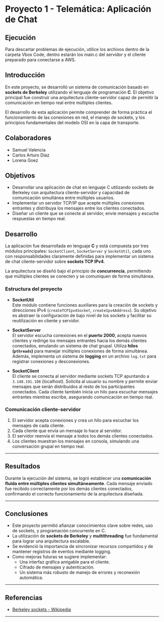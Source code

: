 # Proyecto 1 - Telemática: Aplicación de Chat

## Ejecución
Para descartar problemas de ejecución, utilice los archivos dentro de la carpeta Vbox Code, dentro estarán los main.c del servidor y el cliente preparado para conectarse a AWS.

## Introducción

En este proyecto, se desarrolló un sistema de comunicación basado en **sockets de Berkeley** utilizando el lenguaje de programación **C**. El objetivo principal fue construir una arquitectura cliente-servidor capaz de permitir la comunicación en tiempo real entre múltiples clientes.

El desarrollo de esta aplicación permite comprender de forma práctica el funcionamiento de las conexiones en red, el manejo de sockets, y los principios fundamentales del modelo OSI en la capa de transporte.

## Colaboradores

- Samuel Valencia  
- Carlos Arturo Díaz  
- Lorena Goez  

## Objetivos

- Desarrollar una aplicación de chat en lenguaje C utilizando sockets de Berkeley con arquitectura cliente-servidor y capacidad de comunicación simultánea entre múltiples usuarios.
- Implementar un servidor TCP/IP que acepte múltiples conexiones entrantes y distribuya los mensajes entre los clientes conectados.
- Diseñar un cliente que se conecte al servidor, envíe mensajes y escuche respuestas en tiempo real.

## Desarrollo

La aplicación fue desarrollada en lenguaje **C** y está compuesta por tres módulos principales: `SocketClient`, `SocketServer` y `SocketUtil`, cada uno con responsabilidades claramente definidas para implementar un sistema de chat cliente-servidor sobre **sockets TCP IPv4**.

La arquitectura se diseñó bajo el principio de **concurrencia**, permitiendo que múltiples clientes se conecten y se comuniquen de forma simultánea.

### Estructura del proyecto

- **SocketUtil**  
  Este módulo contiene funciones auxiliares para la creación de sockets y direcciones IPv4 (`createTCPIpv4Socket`, `createIpv4Address`). Su objetivo es abstraer la configuración de bajo nivel de los sockets y facilitar su reutilización en cliente y servidor.

- **SocketServer**  
  El servidor escucha conexiones en el **puerto 2000**, acepta nuevos clientes y redirige los mensajes entrantes hacia los demás clientes conectados, emulando un sistema de chat grupal. Utiliza **hilos (`pthreads`)** para manejar múltiples conexiones de forma simultánea. Además, implementa un sistema de **logging** en un archivo `log.txt` para registrar conexiones y desconexiones.

- **SocketClient**  
  El cliente se conecta al servidor mediante sockets TCP apuntando a `3.148.191.108` (localhost). Solicita al usuario su nombre y permite enviar mensajes que serán distribuidos al resto de los participantes conectados. Cada cliente también inicia un hilo para escuchar mensajes entrantes mientras escribe, asegurando comunicación en tiempo real.

### Comunicación cliente-servidor

1. El servidor acepta conexiones y crea un hilo para escuchar los mensajes de cada cliente.
2. Cada cliente que envía un mensaje lo hace al servidor.
3. El servidor reenvía el mensaje a todos los demás clientes conectados.
4. Los clientes muestran los mensajes en consola, simulando una conversación grupal en tiempo real.

---

## Resultados

Durante la ejecución del sistema, se logró establecer una **comunicación fluida entre múltiples clientes simultáneamente**. Cada mensaje enviado fue recibido correctamente por los demás clientes conectados, confirmando el correcto funcionamiento de la arquitectura diseñada.

---

## Conclusiones

- Este proyecto permitió afianzar conocimientos clave sobre redes, uso de sockets, y programación concurrente en C.
- La utilización de **sockets de Berkeley** y **multithreading** fue fundamental para lograr una arquitectura escalable.
- Se evidenció la importancia de sincronizar recursos compartidos y de mantener registros de eventos mediante logging.
- Como mejoras futuras se sugiere implementar:
  - Una interfaz gráfica amigable para el cliente.
  - Cifrado de mensajes y autenticación.
  - Un sistema más robusto de manejo de errores y reconexión automática.

---

## Referencias
- [Berkeley sockets - Wikipedia](https://en.wikipedia.org/wiki/Berkeley_sockets)

---
